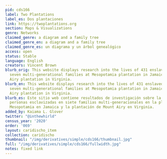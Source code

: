 ```yaml
---
pid: cds166
label: Two Plantations
label_es: Dos plantaciones
link: https://twoplantations.org
section: Maps & Visualizations
genre: Networks
claimed_genre: a diagram and a family tree
claimed_genre_en: a diagram and a family tree
claimed_genre_es: un diagrama y un árbol genealógico
access: open
status: Stable
language: English
creators: Vincent Brown
blurb_orig: This website displays research into the lives of 431 enslaved people in
  seven multi-generational families at Mesopotamia plantation in Jamaica and Mount
  Airy plantation in Virginia.
blurb_en: This website displays research into the lives of 431 enslaved people in
  seven multi-generational families at Mesopotamia plantation in Jamaica and Mount
  Airy plantation in Virginia.
blurb_es: Este sitio web contiene resultados de investigación sobre la vida de 431
  personas esclavizadas en siete familias multi-generacionales en la plantación de
  Mesopotamia en Jamaica y la plantación de Mount Airy en Virginia.
added_by: Kaiama L. Glover
twitter: "@inthewhirld"
census_year: '2020'
order: '069'
layout: caridischo_item
collection: caridischo
thumbnail: "/img/derivatives/simple/cds166/thumbnail.jpg"
full: "/img/derivatives/simple/cds166/fullwidth.jpg"
notes: fixed link
---
```

